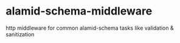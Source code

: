 # alamid-schema-middleware

http middleware for common alamid-schema tasks like validation &amp; sanitization  
